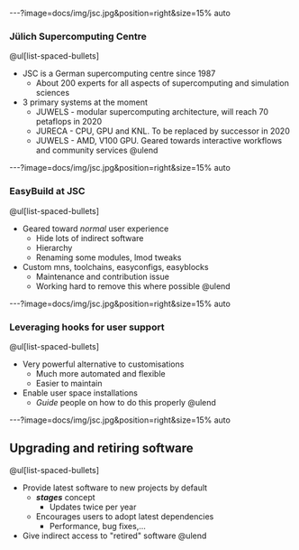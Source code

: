 ---?image=docs/img/jsc.jpg&position=right&size=15% auto

### Jülich Supercomputing Centre
@ul[list-spaced-bullets]
* JSC is a German supercomputing centre since 1987
    * About 200 experts for all aspects of supercomputing and simulation sciences
* 3 primary systems at the moment
    * JUWELS - modular supercomputing architecture, will reach 70 petaflops in 2020
    * JURECA - CPU, GPU and KNL. To be replaced by successor in 2020
    * JUWELS - AMD, V100 GPU. Geared towards interactive workflows and community services
@ulend
  
---?image=docs/img/jsc.jpg&position=right&size=15% auto

### EasyBuild at JSC

@ul[list-spaced-bullets]
* Geared toward *normal* user experience
    * Hide lots of indirect software
    * Hierarchy
    * Renaming some modules, lmod tweaks
* Custom mns, toolchains, easyconfigs, easyblocks
    * Maintenance and contribution issue
    * Working hard to remove this where possible
@ulend

---?image=docs/img/jsc.jpg&position=right&size=15% auto

### Leveraging hooks for user support

@ul[list-spaced-bullets]
* Very powerful alternative to customisations
    * Much more automated and flexible
    * Easier to maintain
* Enable user space installations
    * *Guide* people on how to do this properly
@ulend

---?image=docs/img/jsc.jpg&position=right&size=15% auto

## Upgrading and retiring software

@ul[list-spaced-bullets]
* Provide latest software to new projects by default
    * ***stages*** concept
        * Updates twice per year
    * Encourages users to adopt latest dependencies
        * Performance, bug fixes,...
* Give indirect access to "retired" software
@ulend